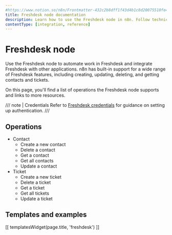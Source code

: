 ```yaml
---
#https://www.notion.so/n8n/Frontmatter-432c2b8dff1f43d4b1c8d20075510fe4
title: Freshdesk node documentation
description: Learn how to use the Freshdesk node in n8n. Follow technical documentation to integrate Freshdesk node into your workflows.
contentType: [integration, reference]
---
```


# Freshdesk node

Use the Freshdesk node to automate work in Freshdesk and integrate Freshdesk with other applications. n8n has built-in support for a wide range of Freshdesk features, including creating, updating, deleting, and getting contacts and tickets.

On this page, you'll find a list of operations the Freshdesk node supports and links to more resources.

/// note | Credentials
Refer to [Freshdesk credentials](/integrations/builtin/credentials/freshdesk/) for guidance on setting up authentication. 
///

## Operations

* Contact
    * Create a new contact
    * Delete a contact
    * Get a contact
    * Get all contacts
    * Update a contact
* Ticket
    * Create a new ticket
    * Delete a ticket
    * Get a ticket
    * Get all tickets
    * Update a ticket

## Templates and examples

<!-- see https://www.notion.so/n8n/Pull-in-templates-for-the-integrations-pages-37c716837b804d30a33b47475f6e3780 -->
[[ templatesWidget(page.title, 'freshdesk') ]]
